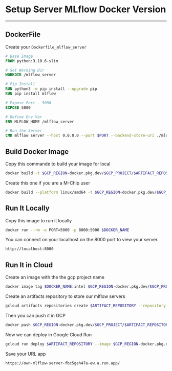 # Setup Server MLflow Docker Version
___

## DockerFile

Create your `Dockerfile_mlflow_server`
```dockerfile
# Base Image
FROM python:3.10.6-slim

# Set Working Dir
WORKDIR /mlflow_server

# Pip Install
RUN python3 -m pip install --upgrade pip
RUN pip install mlflow

# Expose Port - 5000
EXPOSE 5000

# Define Env Var
ENV MLFLOW_HOME /mlflow_server

# Run the Server
CMD mlflow server --host 0.0.0.0 --port $PORT --backend-store-uri ./mlruns --default-artifact-root ./mlartifacts
```

## Build Docker Image

Copy this commande to build your image for local

```bash
docker build -t $GCP_REGION-docker.pkg.dev/$GCP_PROJECT/$ARTIFACT_REPOSITORY/$DOCKER_NAME -f Dockerfile_mlflow_server .
```

Create this one if you are a M-Chip user

```bash
docker build --platform linux/amd64 -t $GCP_REGION-docker.pkg.dev/$GCP_PROJECT/$ARTIFACT_REPOSITORY/$DOCKER_NAME:intelv2 -f Dockerfile_mlflow_server .
```

## Run It Locally

Copy this image to run it locally

```bash
docker run --rm -e PORT=5000 -p 8000:5000 $DOCKER_NAME
```

You can connect on your localhost on the 8000 port to view your server.

```bash
http://localhost:8000
```

## Run It in Cloud

Create an image with the the gcp project name

```bash
docker image tag $DOCKER_NAME:intel $GCP_REGION-docker.pkg.dev/$GCP_PROJECT/$ARTIFACT_REPOSITORY/$DOCKER_NAME
```

Create an artifacts repository to store our mlflow servers

```bash
gcloud artifacts repositories create $ARTIFACT_REPOSITORY --repository-format=docker --location=$GCP_REGION  --description="Repository to store mlflow servers"
```

Then you can push it in GCP

```bash
docker push $GCP_REGION-docker.pkg.dev/$GCP_PROJECT/$ARTIFACT_REPOSITORY/$DOCKER_NAME:intel
```

Now we can deploy in Google Cloud Run

```bash
gcloud run deploy $ARTIFACT_REPOSITORY --image $GCP_REGION-docker.pkg.dev/$GCP_PROJECT/$ARTIFACT_REPOSITORY/$DOCKER_NAME:intelv2 --platform managed --memory $MEMORY --allow-unauthenticated --region $GCP_REGION --env-vars-file .env.yaml
```

Save your URL app

```plain text
https://own-mlflow-server-fbc5geh47a-ew.a.run.app/
```
